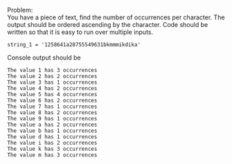 Problem:  
You have a piece of text, find the number of occurrences per character.
The output should be ordered ascending by the character.
Code should be written so that it is easy to run over multiple inputs.

```
string_1 = '1258641a28755549631bkmmmikdika'
```
Console output should be
```
The value 1 has 3 occurrences
The value 2 has 2 occurrences
The value 3 has 1 occurrences
The value 4 has 2 occurrences
The value 5 has 4 occurrences
The value 6 has 2 occurrences
The value 7 has 1 occurrences
The value 8 has 2 occurrences
The value 9 has 1 occurrences
The value a has 2 occurrences
The value b has 1 occurrences
The value d has 1 occurrences
The value i has 2 occurrences
The value k has 3 occurrences
The value m has 3 occurrences
```
